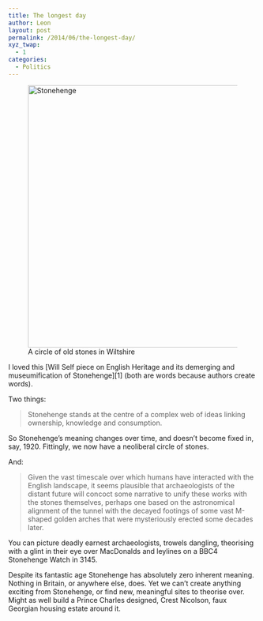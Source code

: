 ```yaml
---
title: The longest day
author: Leon
layout: post
permalink: /2014/06/the-longest-day/
xyz_twap:
  - 1
categories:
  - Politics
---
```

<figure class="figure alignnone"><img class="full-bleed" src="http://leonpaternoster.com/wp-content/uploads/2014/06/stonehenge.jpeg" alt="Stonehenge" width="850" height="531" /><figcaption class="secondary">A circle of old stones in Wiltshire</figcaption></figure> 
I loved this [Will Self piece on English Heritage and its demerging and museumification of Stonehenge][1] (both are words because authors create words).

Two things:

> Stonehenge stands at the centre of a complex web of ideas linking ownership, knowledge and consumption.

So Stonehenge’s meaning changes over time, and doesn’t become fixed in, say, 1920. Fittingly, we now have a neoliberal circle of stones.

And:

> Given the vast timescale over which humans have interacted with the English landscape, it seems plausible that archaeologists of the distant future will concoct some narrative to unify these works with the stones themselves, perhaps one based on the astronomical alignment of the tunnel with the decayed footings of some vast M-shaped golden arches that were mysteriously erected some decades later.

You can picture deadly earnest archaeologists, trowels dangling, theorising with a glint in their eye over MacDonalds and leylines on a BBC4 Stonehenge Watch in 3145.

Despite its fantastic age Stonehenge has absolutely zero inherent meaning. Nothing in Britain, or anywhere else, does. Yet we can’t create anything exciting from Stonehenge, or find new, meaningful sites to theorise over. Might as well build a Prince Charles designed, Crest Nicolson, faux Georgian housing estate around it.

 [1]: http://www.theguardian.com/books/2014/jun/21/from-heritage-to-heretics-stonehenge-making-history